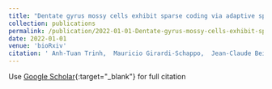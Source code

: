 ```yaml
---
title: "Dentate gyrus mossy cells exhibit sparse coding via adaptive spike threshold dynamics"
collection: publications
permalink: /publication/2022-01-01-Dentate-gyrus-mossy-cells-exhibit-sparse-coding-via-adaptive-spike-threshold-dynamics
date: 2022-01-01
venue: 'bioRxiv'
citation: ' Anh-Tuan Trinh,  Mauricio Girardi-Schappo,  Jean-Claude Beique,  Andre Longtin,  Leonard Maler, &quot;Dentate gyrus mossy cells exhibit sparse coding via adaptive spike threshold dynamics.&quot; bioRxiv, 2022.'
---
```

Use [Google Scholar](https://scholar.google.com/scholar?q=Dentate+gyrus+mossy+cells+exhibit+sparse+coding+via+adaptive+spike+threshold+dynamics){:target="_blank"} for full citation